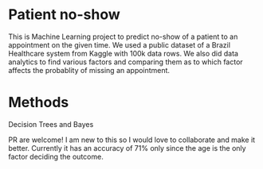 #  Patient no-show
This is Machine Learning project to predict no-show of a patient to an appointment on the given time. We used a public dataset of a Brazil Healthcare system from Kaggle with 100k data rows. We also did data analytics to find various factors and comparing them as to which factor affects the probablity of missing an appointment. 

# Methods   
Decision Trees and Bayes  

PR are welcome! I am new to this so I would love to collaborate and make it better. Currently it has an accuracy of 71% only since the age is the only factor deciding the outcome.
